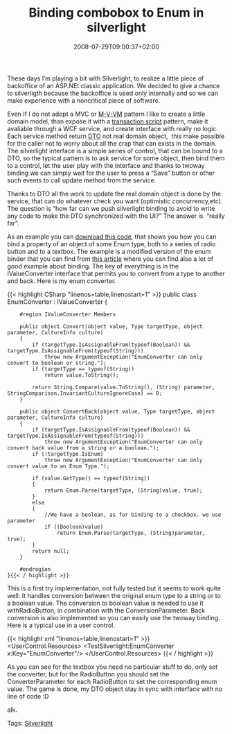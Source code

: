﻿---
title: "Binding combobox to Enum in silverlight"
description: ""
date: 2008-07-29T09:00:37+02:00
draft: false
tags: [Silverlight]
categories: [Silverlight]
---
These days I’m playing a bit with Silverlight, to realize a little piece of backoffice of an ASP.NEt classic application. We decided to give a chance to silverligth because the backoffice is used only internally and so we can make experience with a noncritical piece of software.

Even If I do not adopt a MVC or [M-V-VM](http://blogs.msdn.com/johngossman/archive/2005/10/08/478683.aspx) pattern I like to create a little domain model, than expose it with a [transaction script](http://martinfowler.com/eaaCatalog/transactionScript.html) pattern, make it avaliable through a WCF service, and create interface with really no logic. Each service method return [DTO](http://martinfowler.com/eaaCatalog/dataTransferObject.html) not real domain object,  this make possible for the caller not to worry about all the crap that can exists in the domain. The silverlight interface is a simple series of control, that can be bound to a DTO, so the typical pattern is to ask service for some object, then bind them to a control, let the user play with the interface and thanks to twoway binding we can simply wait for the user to press a “Save” button or other such events to call update method from the service.

Thanks to DTO all the work to update the real domain object is done by the service, that can do whatever check you want (optimistic concurrency,etc). The question is “how far can we push silverlight binding to avoid to write any code to make the DTO synchronized with the UI?” The answer is  “really far”.

As an example you can [download this code](http://www.codewrecks.com/blog/storage/SL2BindEnum.zip), that shows you how you can bind a property of an object of some Enum type, both to a series of radio button and to a textbox. The example is a modified version of the enum binder that you can find from [this article](http://blogs.interknowlogy.com/johnbowen/archive/2007/06/21/20463.aspx) where you can find also a lot of good example about binding. The key of everything is in the IValueConverter interface that permits you to convert from a type to another and back. Here is my enum converter.

{{< highlight CSharp "linenos=table,linenostart=1" >}}
    public class EnumConverter : IValueConverter
    {

        #region IValueConverter Members

        public object Convert(object value, Type targetType, object parameter, CultureInfo culture)
        {
            if (targetType.IsAssignableFrom(typeof(Boolean)) && targetType.IsAssignableFrom(typeof(String)))
                throw new ArgumentException("EnumConverter can only convert to boolean or string.");
            if (targetType == typeof(String))
                return value.ToString();

            return String.Compare(value.ToString(), (String) parameter, StringComparison.InvariantCultureIgnoreCase) == 0;
        }

        public object ConvertBack(object value, Type targetType, object parameter, CultureInfo culture)
        {
            if (targetType.IsAssignableFrom(typeof(Boolean)) && targetType.IsAssignableFrom(typeof(String)))
                throw new ArgumentException("EnumConverter can only convert back value from a string or a boolean.");
            if (!targetType.IsEnum)
                throw new ArgumentException("EnumConverter can only convert value to an Enum Type.");

            if (value.GetType() == typeof(String))
            {
                return Enum.Parse(targetType, (String)value, true);
            }
            else
            {
                //We have a boolean, as for binding to a checkbox. we use parameter
                if ((Boolean)value)
                    return Enum.Parse(targetType, (String)parameter, true);
            }
            return null;
        }

        #endregion
    }{{< / highlight >}}

<!-- Code inserted with Steve Dunn's Windows Live Writer Code Formatter Plugin.  http://dunnhq.com -->

This is a first try implementation, not fully tested but it seems to work quite well. It handles conversion between the original enum type to a string or to a boolean value. The conversion to boolean value is needed to use it withRadioButton, in combination with the ConversionParameter. Back conversion is also implemented so you can easily use the twoway binding. Here is a typical use in a user control.

{{< highlight xml "linenos=table,linenostart=1" >}}
<UserControl x:Class="TestSilverlight.Page"
    xmlns="http://schemas.microsoft.com/winfx/2006/xaml/presentation" 
    xmlns:x="http://schemas.microsoft.com/winfx/2006/xaml" 
    xmlns:TestSilverlight="clr-namespace:TestSilverlight" 
    Width="400" Height="300"
     Loaded="ControlLoaded">
    <UserControl.Resources>
        <ResourceDictionary>
            <TestSilverlight:EnumConverter x:Key="EnumConverter"/>
        </ResourceDictionary>
    </UserControl.Resources>
    <Grid x:Name="LayoutRoot" Background="White">
        <StackPanel Orientation="Horizontal" Grid.Row="2" Grid.Column="1"    >
            <RadioButton GroupName="TestEnum" Content="One" 
                             IsChecked="{Binding Path=TestProp, ConverterParameter=one, Mode=TwoWay, Converter={StaticResource EnumConverter}}" />
            <RadioButton GroupName="TestEnum" Content="Two" 
                             IsChecked="{Binding Path=TestProp, ConverterParameter=two, Mode=TwoWay, Converter={StaticResource EnumConverter}}" />
            <RadioButton GroupName="TestEnum" Content="Three" 
                             IsChecked="{Binding Path=TestProp, ConverterParameter=three, Mode=TwoWay, Converter={StaticResource EnumConverter}}" />
            <RadioButton GroupName="TestEnum" Content="Four" 
                             IsChecked="{Binding Path=TestProp, ConverterParameter=four, Mode=TwoWay, Converter={StaticResource EnumConverter}}" />
            <TextBox Text="{Binding Path=TestProp, Mode=TwoWay, Converter={StaticResource EnumConverter}}" />
        </StackPanel>
    </Grid>
</UserControl>{{< / highlight >}}

<!-- Code inserted with Steve Dunn's Windows Live Writer Code Formatter Plugin.  http://dunnhq.com -->

As you can see for the textbox you need no particular stuff to do, only set the converter, but for the RadioButton you should set the ConverterParameter for each RadioButton to set the corresponding enum value. The game is done, my DTO object stay in sync with interface with no line of code :D

alk.

Tags: [Silverlight](http://technorati.com/tag/Silverlight)

<!--dotnetkickit-->
